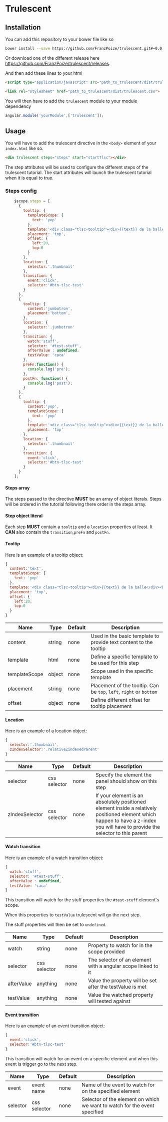 # Trulescent

## Installation

You can add this repository to your bower file like so
``` sh
bower install --save https://github.com/FranzPoize/trulescent.git#~0.0.7
```
Or download one of the different release here https://github.com/FranzPoize/trulescent/releases.

And then add these lines to your html
``` html
<script type="application/javascript" src="path_to_trulescent/dist/trulescent.js"></script>
```
``` html
<link rel="stylesheet" href="path_to_trulescent/dist/trulescent.css">
```

You will then have to add the ```trulescent``` module to your module dependency
``` javascript
angular.module('yourModule',['trulescent']);
```

## Usage

You will have to add the trulescent directive in the ```<body>``` element of your ```index.html``` like so.

``` html
<div trulescent steps="steps" start="startTlsc"></div>
```

The step attributes will be used to configure the different steps of the trulescent tutorial. The start attributes will launch the trulescent tutorial when it is equal to true.

### Steps config
``` javascript
    $scope.steps = [
      {
        tooltip: {
          templateScope: {
            text: 'yop'
          },
          template:'<div class="tlsc-tooltip"><div>{{text}} de la balle</div><button class="btn" ng-click="prevStep()">Back</button><button class="btn" ng-click="nextStep()">Next</button><button class="btn" ng-click="stop()">End</button></div>',
          placement: 'top',
          offset: {
            left:20,
            top:0
          }
        },
        location: {
          selector:'.thumbnail'
        },
        transition: {
          event:'click',
          selector:'#btn-tlsc-test'
        }
      },
      {
        tooltip: {
          content:'jumbotron',
          placement:'bottom',
        },
        location: {
          selector:'.jumbotron'
        },
        transition: {
          watch:'stuff',
          selector: '#test-stuff',
          afterValue : undefined,
          testValue: 'caca'
        },
        preFn:function() {
          console.log('pre');
        },
        postFn: function() {
          console.log('post');
        }
      },
      {
        tooltip: {
          content:'yop',
          templateScope: {
            text: 'yop'
          },
          template:'<div class="tlsc-tooltip"><div>{{text}} de la balle</div><button class="btn" ng-click="prevStep()">Back</button><button class="btn" ng-click="nextStep()">Next</button><button class="btn" ng-click="stop()">End</button></div>',
          placement: 'top'
        },
        location: {
          selector:'.thumbnail'
        },
        transition: {
          event:'click',
          selector:'#btn-tlsc-test'
        }
      }
    ];
```

#### Steps array

The steps passed to the directive **MUST** be an array of object literals. Steps will be ordered in the tutorial following there order in the steps array.

#### Step object literal

Each step **MUST** contain a ```tooltip``` and a ```location``` properties at least. It **CAN** also contain the ```transition```,```preFn``` and ```postFn```.

#### Tooltip

Here is an example of a tooltip object:
``` javascript
{
  content:'text',
  templateScope: {
    text: 'yop'
  },
  template:'<div class="tlsc-tooltip"><div>{{text}} de la balle</div><button class="btn" ng-click="prevStep()">Back</button><button class="btn" ng-click="nextStep()">Next</button><button class="btn" ng-click="stop()">End</button></div>',
  placement: 'top',
  offset: {
    left:20,
    top:0
  }
}
```

|Name|Type|Default|Description|
|----|----|-------|-----------|
|content|string|none|Used in the basic template to provide text content to the tooltip|
|template|html|none|Define a specific template to be used for this step|
|templateScope|object|none|Scope used in the specific template|
|placement|string|none|Placement of the tooltip. Can be ```top```, ```left```, ```right``` or ```bottom```|
|offset|object|none|Define different offset for tooltip placement|

#### Location

Here is an example of a location object:
``` javascript
{
  selector:'.thumbnail',
  zIndexSelector:'.relativeZindexedParent'
}
```

|Name|Type|Default|Description|
|----|----|-------|-----------|
|selector|css selector|none|Specify the element the panel should show on this step|
|zIndexSelector|css selector|none|If your element is an absolutely positioned element inside a relatively positioned element which happen to have a z-index you will have to provide the selector to this parent|

#### Watch transition
Here is an example of a watch transition object:
``` javascript
{
  watch:'stuff',
  selector: '#test-stuff',
  afterValue : undefined,
  testValue: 'caca'
}
```

This transition will watch for the stuff properties the ```#test-stuff``` element's scope.

When this properties to ```testValue``` trulescent will go the next step.

The stuff properties will then be set to ```undefined```.

|Name|Type|Default|Description|
|----|----|-------|-----------|
|watch|string|none|Property to watch for in the scope provided|
|selector|css selector|none|The selector of an element with a angular scope linked to it|
|afterValue|anything|none|Value the property will be set after the testValue is met|
|testValue|anything|none|Value the watched property will tested against|

#### Event transition

Here is an example of an event transition object:
``` javascript
{
  event:'click',
  selector:'#btn-tlsc-test'
}
```

This transition will watch for an event on a specific element and when this event is trigger go to the next step.

|Name|Type|Default|Description|
|----|----|-------|-----------|
|event|event name|none|Name of the event to watch for on the specified element|
|selector|css selector|none|Selector of the element on which we want to watch for the event specified|
